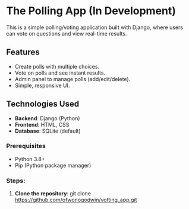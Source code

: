 # The Polling App (In Development)

This is a simple polling/voting application built with Django, where users can vote on questions and view real-time results.


## Features 
- Create polls with multiple choices.
- Vote on polls and see instant results.
- Admin panel to manage polls (add/edit/delete).
- Simple, responsive UI.

## Technologies Used 
- **Backend**: Django (Python)
- **Frontend**: HTML, CSS 
- **Database**: SQLite (default)

### Prerequisites
- Python 3.8+
- Pip (Python package manager)

### Steps:
1. **Clone the repository**:
   git clone https://github.com/ofwonogodwin/votting_app.git
